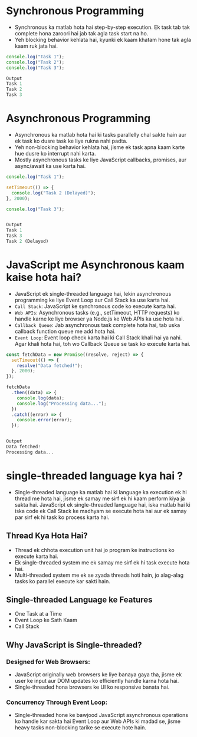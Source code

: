 # Synchronous Programming

- Synchronous ka matlab hota hai step-by-step execution. Ek task tab tak complete hona zaroori hai jab tak agla task start na ho.
- Yeh blocking behavior kehlata hai, kyunki ek kaam khatam hone tak agla kaam ruk jata hai.

```javascript
console.log("Task 1");
console.log("Task 2");
console.log("Task 3");

Output
Task 1
Task 2
Task 3
```

# Asynchronous Programming

- Asynchronous ka matlab hota hai ki tasks parallelly chal sakte hain aur ek task ko dusre task ke liye rukna nahi padta.
- Yeh non-blocking behavior kehlata hai, jisme ek task apna kaam karte hue dusre ko interrupt nahi karta.
- Mostly asynchronous tasks ke liye JavaScript callbacks, promises, aur async/await ka use karta hai.

```javascript
console.log("Task 1");

setTimeout(() => {
  console.log("Task 2 (Delayed)");
}, 2000);

console.log("Task 3");


Output
Task 1
Task 3
Task 2 (Delayed)
```

# JavaScript me Asynchronous kaam kaise hota hai?

- JavaScript ek single-threaded language hai, lekin asynchronous programming ke liye Event Loop aur Call Stack ka use karta hai.
- `Call Stack`: JavaScript ke synchronous code ko execute karta hai.
- `Web APIs`: Asynchronous tasks (e.g., setTimeout, HTTP requests) ko handle karne ke liye browser ya Node.js ke Web APIs ka use hota hai.
- `Callback Queue`: Jab asynchronous task complete hota hai, tab uska callback function queue me add hota hai.
- `Event Loop`: Event loop check karta hai ki Call Stack khali hai ya nahi. Agar khali hota hai, toh wo Callback Queue se task ko execute karta hai.

```javascript
const fetchData = new Promise((resolve, reject) => {
  setTimeout(() => {
    resolve("Data fetched!");
  }, 2000);
});

fetchData
  .then((data) => {
    console.log(data);
    console.log("Processing data...");
  })
  .catch((error) => {
    console.error(error);
  });


Output
Data fetched!
Processing data...
```

# single-threaded language kya hai ?

- Single-threaded language ka matlab hai ki language ka execution ek hi thread me hota hai, jisme ek samay me sirf ek hi kaam perform kiya ja sakta hai. JavaScript ek single-threaded language hai, iska matlab hai ki iska code ek Call Stack ke madhyam se execute hota hai aur ek samay par sirf ek hi task ko process karta hai.

## Thread Kya Hota Hai?

- Thread ek chhota execution unit hai jo program ke instructions ko execute karta hai.
- Ek single-threaded system me ek samay me sirf ek hi task execute hota hai.
- Multi-threaded system me ek se zyada threads hoti hain, jo alag-alag tasks ko parallel execute kar sakti hain.

## Single-threaded Language ke Features

- One Task at a Time
- Event Loop ke Sath Kaam
- Call Stack

## Why JavaScript is Single-threaded?

### Designed for Web Browsers:

- JavaScript originally web browsers ke liye banaya gaya tha, jisme ek user ke input aur DOM updates ko efficiently handle karna hota hai.
- Single-threaded hona browsers ke UI ko responsive banata hai.

### Concurrency Through Event Loop:

- Single-threaded hone ke bawjood JavaScript asynchronous operations ko handle kar sakta hai Event Loop aur Web APIs ki madad se, jisme heavy tasks non-blocking tarike se execute hote hain.
